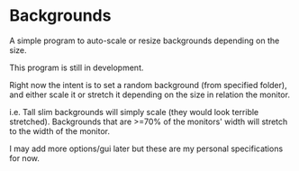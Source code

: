 # Backgrounds
A simple program to auto-scale or resize backgrounds depending on the size. 

This program is still in development.

Right now the intent is to set a random background (from specified folder), and either scale it or stretch it depending on the size in relation the monitor.

i.e. Tall slim backgrounds will simply scale (they would look terrible stretched). Backgrounds that are >=70% of the monitors' width will stretch to the width of the monitor.

I may add more options/gui later but these are my personal specifications for now.
